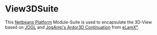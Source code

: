 # View3DSuite

This [Netbeans Platform](https://netbeans.apache.org/) Module-Suite is used to encapsulate the 3D-View based on [JOGL](https://jogamp.org/) and [JogAmp's Ardor3D Continuation](http://gouessej.wordpress.com/2014/11/22/ardor3d-est-mort-vive-jogamps-ardor3d-continuation-ardor3d-is-dead-long-life-to-jogamps-ardor3d-continuation/) from [eLamX²](https://github.com/AndiMb/eLamX2).
